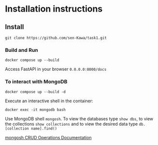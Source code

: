 # Installation instructions
## Install
```
git clone https://github.com/sen-Kawa/task1.git
```
### Build and Run
```
docker compose up --build
```

Access FastAPI in your browser `0.0.0.0:8000/docs`

### To interact with MongoDB
```
docker compose up --build -d
```
Execute an interactive shell in the container:
```
docker exec -it mongodb bash
```
Use MongoDB shell `mongosh`.
To view the databases type `show dbs`, to view the collections `show collections` and to view the desired data type `db.[collection name].find()`

[mongosh CRUD Operations Documentation](https://www.mongodb.com/docs/mongodb-shell/crud/)
